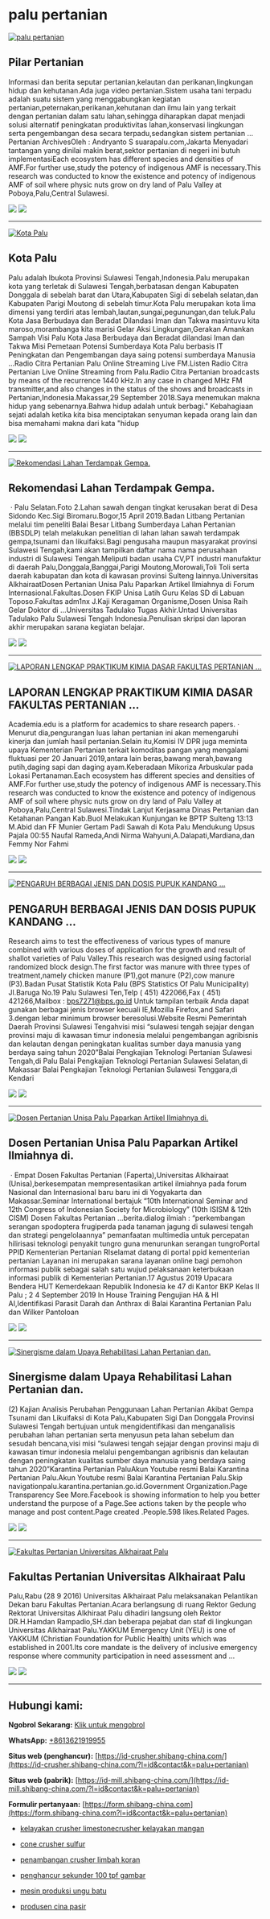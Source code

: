 # palu pertanian

<a href="https://swt.shibang-china.com/?l=id&img&k=palu+pertanian" target="_blank">![palu pertanian](http://static.shibang-china.com/all-800x300/1192.jpg)</a>

## Pilar Pertanian
Informasi dan berita seputar pertanian,kelautan dan perikanan,lingkungan hidup dan kehutanan.Ada juga video pertanian.Sistem usaha tani terpadu adalah suatu sistem yang menggabungkan kegiatan pertanian,peternakan,perikanan,kehutanan dan ilmu lain yang terkait dengan pertanian dalam satu lahan,sehingga diharapkan dapat menjadi solusi alternatif peningkatan produktivitas lahan,konservasi lingkungan serta pengembangan desa secara terpadu,sedangkan sistem pertanian …Pertanian ArchivesOleh : Andryanto S suarapalu.com,Jakarta Menyadari tantangan yang dinilai makin berat,sektor pertanian di negeri ini butuh implementasiEach ecosystem has different species and densities of AMF.For further use,study the potency of indigenous AMF is necessary.This research was conducted to know the existence and potency of indigenous AMF of soil where physic nuts grow on dry land of Palu Valley at Poboya,Palu,Central Sulawesi.


<a href="https://whatsapp.shibangsoft.com/WhatsApp.php" target="_blank" title="WhatsApp">![](http://static.shibang-china.com/icon/whatsapp.png)</a> <a href="https://swt.shibang-china.com/?l=id&icon&k=palu+pertanian" target="_blank">![](http://static.shibang-china.com/icon/chat-id.png)</a>

---

<a href="https://swt.shibang-china.com/?l=id&img&k=palu+pertanian" target="_blank">![Kota Palu](http://static.shibang-china.com/all-800x300/639.jpg)</a>

## Kota Palu
Palu adalah Ibukota Provinsi Sulawesi Tengah,Indonesia.Palu merupakan kota yang terletak di Sulawesi Tengah,berbatasan dengan Kabupaten Donggala di sebelah barat dan Utara,Kabupaten Sigi di sebelah selatan,dan Kabupaten Parigi Moutong di sebelah timur.Kota Palu merupakan kota lima dimensi yang terdiri atas lembah,lautan,sungai,pegunungan,dan teluk.Palu Kota Jasa Berbudaya dan Beradat Dilandasi Iman dan Takwa masintuvu kita maroso,morambanga kita marisi Gelar Aksi Lingkungan,Gerakan Amankan Sampah Visi Palu Kota Jasa Berbudaya dan Beradat dilandasi Iman dan Takwa Misi Pemetaan Potensi Sumberdaya Kota Palu berbasis IT Peningkatan dan Pengembangan daya saing potensi sumberdaya Manusia …Radio Citra Pertanian Palu Online Streaming Live FM.Listen Radio Citra Pertanian Live Online Streaming from Palu.Radio Citra Pertanian broadcasts by means of the recurrence 1440 kHz.In any case in changed MHz FM transmitter,and also changes in the status of the shows and broadcasts in Pertanian,Indonesia.Makassar,29 September 2018.Saya menemukan makna hidup yang sebenarnya.Bahwa hidup adalah untuk berbagi.&quot; Kebahagiaan sejati adalah ketika kita bisa menciptakan senyuman kepada orang lain dan bisa memahami makna dari kata &quot;hidup


<a href="https://whatsapp.shibangsoft.com/WhatsApp.php" target="_blank" title="WhatsApp">![](http://static.shibang-china.com/icon/whatsapp.png)</a> <a href="https://swt.shibang-china.com/?l=id&icon&k=palu+pertanian" target="_blank">![](http://static.shibang-china.com/icon/chat-id.png)</a>

---

<a href="https://swt.shibang-china.com/?l=id&img&k=palu+pertanian" target="_blank">![Rekomendasi Lahan Terdampak Gempa.](http://static.shibang-china.com/all-800x300/251.jpg)</a>

## Rekomendasi Lahan Terdampak Gempa.
&nbsp;&#0183;&#32;Palu Selatan.Foto 2.Lahan sawah dengan tingkat kerusakan berat di Desa Sidondo Kec.Sigi Biromaru.Bogor,15 April 2019.Badan Litbang Pertanian melalui tim peneliti Balai Besar Litbang Sumberdaya Lahan Pertanian (BBSDLP) telah melakukan penelitian di lahan lahan sawah terdampak gempa,tsunami dan likuifaksi.Bagi pengusaha maupun masyarakat provinsi Sulawesi Tengah,kami akan tampilkan daftar nama nama perusahaan industri di Sulawesi Tengah.Meliputi badan usaha CV,PT industri manufaktur di daerah Palu,Donggala,Banggai,Parigi Moutong,Morowali,Toli Toli serta daerah kabupatan dan kota di kawasan provinsi Sulteng lainnya.Universitas AlkhairaatDosen Pertanian Unisa Palu Paparkan Artikel Ilmiahnya di Forum Internasional.Fakultas.Dosen FKIP Unisa Latih Guru Kelas SD di Labuan Toposo.Fakultas adm1nx J.Kaji Keragaman Organisme,Dosen Unisa Raih Gelar Doktor di …Universitas Tadulako Tugas Akhir.Untad Universitas Tadulako Palu Sulawesi Tengah Indonesia.Penulisan skripsi dan laporan akhir merupakan sarana kegiatan belajar.


<a href="https://whatsapp.shibangsoft.com/WhatsApp.php" target="_blank" title="WhatsApp">![](http://static.shibang-china.com/icon/whatsapp.png)</a> <a href="https://swt.shibang-china.com/?l=id&icon&k=palu+pertanian" target="_blank">![](http://static.shibang-china.com/icon/chat-id.png)</a>

---

<a href="https://swt.shibang-china.com/?l=id&img&k=palu+pertanian" target="_blank">![LAPORAN LENGKAP PRAKTIKUM KIMIA DASAR FAKULTAS PERTANIAN …](http://static.shibang-china.com/all-800x300/1081.jpg)</a>

## LAPORAN LENGKAP PRAKTIKUM KIMIA DASAR FAKULTAS PERTANIAN …
Academia.edu is a platform for academics to share research papers.&nbsp;&#0183;&#32;Menurut dia,pengurangan luas lahan pertanian ini akan memengaruhi kinerja dan jumlah hasil pertanian.Selain itu,Komisi IV DPR juga meminta upaya Kementerian Pertanian terkait komoditas pangan yang mengalami fluktuasi per 20 Januari 2019,antara lain beras,bawang merah,bawang putih,daging sapi dan daging ayam.Keberadaan Mikoriza Arbuskular pada Lokasi Pertanaman.Each ecosystem has different species and densities of AMF.For further use,study the potency of indigenous AMF is necessary.This research was conducted to know the existence and potency of indigenous AMF of soil where physic nuts grow on dry land of Palu Valley at Poboya,Palu,Central Sulawesi.Tindak Lanjut Kerjasama Dinas Pertanian dan Ketahanan Pangan Kab.Buol Melakukan Kunjungan ke BPTP Sulteng 13:13 M.Abid dan FF Munier Gertam Padi Sawah di Kota Palu Mendukung Upsus Pajala 00:55 Naufal Rameda,Andi Nirma Wahyuni,A.Dalapati,Mardiana,dan Femmy Nor Fahmi


<a href="https://whatsapp.shibangsoft.com/WhatsApp.php" target="_blank" title="WhatsApp">![](http://static.shibang-china.com/icon/whatsapp.png)</a> <a href="https://swt.shibang-china.com/?l=id&icon&k=palu+pertanian" target="_blank">![](http://static.shibang-china.com/icon/chat-id.png)</a>

---

<a href="https://swt.shibang-china.com/?l=id&img&k=palu+pertanian" target="_blank">![PENGARUH BERBAGAI JENIS DAN DOSIS PUPUK KANDANG …](http://static.shibang-china.com/all-800x300/539.jpg)</a>

## PENGARUH BERBAGAI JENIS DAN DOSIS PUPUK KANDANG …
Research aims to test the effectiveness of various types of manure combined with various doses of application for the growth and result of shallot varieties of Palu Valley.This research was designed using factorial randomized block design.The first factor was manure with three types of treatment,namely chicken manure (P1),got manure (P2),cow manure (P3).Badan Pusat Statistik Kota Palu (BPS Statistics Of Palu Municipality) Jl.Baruga No.19 Palu Sulawesi Ten,Telp ( 451) 422066,Fax ( 451) 421266,Mailbox : bps7271@bps.go.id Untuk tampilan terbaik Anda dapat gunakan berbagai jenis browser kecuali IE,Mozilla Firefox,and Safari 3.dengan lebar minimum browser beresolusi.Website Resmi Pemerintah Daerah Provinsi Sulawesi Tengahvisi misi “sulawesi tengah sejajar dengan provinsi maju di kawasan timur indonesia melalui pengembangan agribisnis dan kelautan dengan peningkatan kualitas sumber daya manusia yang berdaya saing tahun 2020”Balai Pengkajian Teknologi Pertanian Sulawesi Tengah,di Palu Balai Pengkajian Teknologi Pertanian Sulawesi Selatan,di Makassar Balai Pengkajian Teknologi Pertanian Sulawesi Tenggara,di Kendari


<a href="https://whatsapp.shibangsoft.com/WhatsApp.php" target="_blank" title="WhatsApp">![](http://static.shibang-china.com/icon/whatsapp.png)</a> <a href="https://swt.shibang-china.com/?l=id&icon&k=palu+pertanian" target="_blank">![](http://static.shibang-china.com/icon/chat-id.png)</a>

---

<a href="https://swt.shibang-china.com/?l=id&img&k=palu+pertanian" target="_blank">![Dosen Pertanian Unisa Palu Paparkan Artikel Ilmiahnya di.](http://static.shibang-china.com/all-800x300/24.jpg)</a>

## Dosen Pertanian Unisa Palu Paparkan Artikel Ilmiahnya di.
&nbsp;&#0183;&#32;Empat Dosen Fakultas Pertanian (Faperta),Universitas Alkhairaat (Unisa),berkesempatan mempresentasikan artikel ilmiahnya pada forum Nasional dan Internasional baru baru ini di Yogyakarta dan Makassar.Seminar International bertajuk “10th International Seminar and 12th Congress of Indonesian Society for Microbiology” (10th ISISM &amp; 12th CISM) Dosen Fakultas Pertanian …berita.dialog ilmiah : “perkembangan serangan spodoptera frugiperda pada tanaman jagung di sulawesi tengah dan strategi pengelolaannya” pemanfaatan multimedia untuk percepatan hilirisasi teknologi penyakit tungro guna menurunkan serangan tungroPortal PPID Kementerian Pertanian RIselamat datang di portal ppid kementerian pertanian Layanan ini merupakan sarana layanan online bagi pemohon informasi publik sebagai salah satu wujud pelaksanaan keterbukaan informasi publik di Kementerian Pertanian.17 Agustus 2019 Upacara Bendera HUT Kemerdekaan Republik Indonesia ke 47 di Kantor BKP Kelas II Palu ; 2 4 September 2019 In House Training Pengujian HA &amp; HI AI,Identifikasi Parasit Darah dan Anthrax di Balai Karantina Pertanian Palu dan Wilker Pantoloan


<a href="https://whatsapp.shibangsoft.com/WhatsApp.php" target="_blank" title="WhatsApp">![](http://static.shibang-china.com/icon/whatsapp.png)</a> <a href="https://swt.shibang-china.com/?l=id&icon&k=palu+pertanian" target="_blank">![](http://static.shibang-china.com/icon/chat-id.png)</a>

---

<a href="https://swt.shibang-china.com/?l=id&img&k=palu+pertanian" target="_blank">![Sinergisme dalam Upaya Rehabilitasi Lahan Pertanian dan.](http://static.shibang-china.com/all-800x300/705.jpg)</a>

## Sinergisme dalam Upaya Rehabilitasi Lahan Pertanian dan.
(2) Kajian Analisis Perubahan Penggunaan Lahan Pertanian Akibat Gempa Tsunami dan Likuifaksi di Kota Palu,Kabupaten Sigi Dan Donggala Provinsi Sulawesi Tengah bertujuan untuk mengidentifikasi dan menganalisis perubahan lahan pertanian serta menyusun peta lahan sebelum dan sesudah bencana,visi misi “sulawesi tengah sejajar dengan provinsi maju di kawasan timur indonesia melalui pengembangan agribisnis dan kelautan dengan peningkatan kualitas sumber daya manusia yang berdaya saing tahun 2020”Karantina Pertanian PaluAkun Youtube resmi Balai Karantina Pertanian Palu.Akun Youtube resmi Balai Karantina Pertanian Palu.Skip navigationpalu.karantina.pertanian.go.id.Government Organization.Page Transparency See More.Facebook is showing information to help you better understand the purpose of a Page.See actions taken by the people who manage and post content.Page created .People.598 likes.Related Pages.


<a href="https://whatsapp.shibangsoft.com/WhatsApp.php" target="_blank" title="WhatsApp">![](http://static.shibang-china.com/icon/whatsapp.png)</a> <a href="https://swt.shibang-china.com/?l=id&icon&k=palu+pertanian" target="_blank">![](http://static.shibang-china.com/icon/chat-id.png)</a>

---

<a href="https://swt.shibang-china.com/?l=id&img&k=palu+pertanian" target="_blank">![Fakultas Pertanian Universitas Alkhairaat Palu](http://static.shibang-china.com/all-800x300/1510.jpg)</a>

## Fakultas Pertanian Universitas Alkhairaat Palu
Palu,Rabu (28 9 2016) Universitas Alkhairaat Palu melaksanakan Pelantikan Dekan baru Fakultas Pertanian.Acara berlangsung di ruang Rektor Gedung Rektorat Universitas Alkhiraat Palu dihadiri langsung oleh Rektor DR.H.Hamdan Rampadio,SH.dan beberapa pejabat dan staf di lingkungan Universitas Alkhairaat Palu.YAKKUM Emergency Unit (YEU) is one of YAKKUM (Christian Foundation for Public Health) units which was established in 2001.Its core mandate is the delivery of inclusive emergency response where community participation in need assessment and …

<a href="https://whatsapp.shibangsoft.com/WhatsApp.php" target="_blank" title="WhatsApp">![](http://static.shibang-china.com/icon/whatsapp.png)</a> <a href="https://swt.shibang-china.com/?l=id&icon&k=palu+pertanian" target="_blank">![](http://static.shibang-china.com/icon/chat-id.png)</a>

---
## Hubungi kami:

**Ngobrol Sekarang:** [Klik untuk mengobrol](https://swt.shibang-china.com?l=id&contact&k=palu+pertanian)

**WhatsApp:**  [+8613621919955](https://whatsapp.shibangsoft.com/WhatsApp.php)

**Situs web (penghancur):** [https://id-crusher.shibang-china.com/](https://id-crusher.shibang-china.com/?l=id&contact&k=palu+pertanian)

**Situs web (pabrik):** [https://id-mill.shibang-china.com/](https://id-mill.shibang-china.com/?l=id&contact&k=palu+pertanian)

**Formulir pertanyaan:** [https://form.shibang-china.com](https://form.shibang-china.com?l=id&contact&k=palu+pertanian)

* [kelayakan crusher limestonecrusher kelayakan mangan](../49/kelayakan%20crusher%20limestonecrusher%20kelayakan%20mangan.md)

* [cone crusher sulfur](../48/cone%20crusher%20sulfur.md)

* [penambangan crusher limbah koran](../50/penambangan%20crusher%20limbah%20koran.md)

* [penghancur sekunder 100 tpf gambar](../46/penghancur%20sekunder%20100%20tpf%20gambar.md)

* [mesin produksi ungu batu](../43/mesin%20produksi%20ungu%20batu.md)

* [produsen cina pasir](../46/produsen%20cina%20pasir.md)